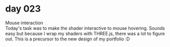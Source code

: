 # day 023
Mouse interaction<br>
Today's task was to make the shader interactive to mouse hovering. Sounds easy but because I wrap my shaders with THREE.js, there was a lot to figure out. This is a precursor to the new design of my portfolio :D